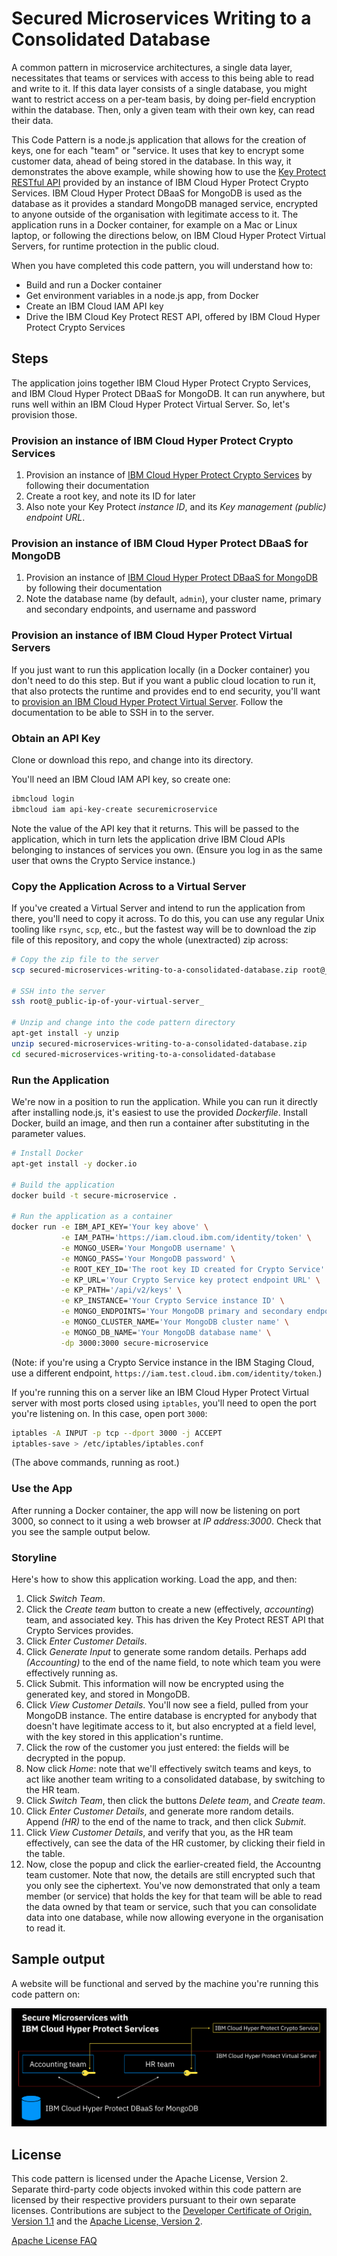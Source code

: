 # Secured Microservices Writing to a Consolidated Database

A common pattern in microservice architectures, a single data layer, necessitates that teams or services with access to this  being able to read and write to it. If this data layer consists of a single database, you might want to restrict access on a per-team basis, by doing per-field encryption within the database. Then, only a given team with their own key, can read their data.

This Code Pattern is a node.js application that allows for the creation of keys, one for each "team" or "service. It uses that key to encrypt some customer data, ahead of being stored in the database. In this way, it demonstrates the above example, while showing how to use the [Key Protect RESTful API][key-protect-api] provided by an instance of IBM Cloud Hyper Protect Crypto Services. IBM Cloud Hyper Protect DBaaS for MongoDB is used as the database as it provides a standard MongoDB managed service, encrypted to anyone outside of the organisation with legitimate access to it. The application runs in a Docker container, for example on a Mac or Linux laptop, or following the directions below, on IBM Cloud Hyper Protect Virtual Servers, for runtime protection in the public cloud.

When you have completed this code pattern, you will understand how to:

- Build and run a Docker container
- Get environment variables in a node.js app, from Docker
- Create an IBM Cloud IAM API key
- Drive the IBM Cloud Key Protect REST API, offered by IBM Cloud Hyper Protect Crypto Services


## Steps

The application joins together IBM Cloud Hyper Protect Crypto Services, and IBM Cloud Hyper Protect DBaaS for MongoDB. It can run anywhere, but runs well within an IBM Cloud Hyper Protect Virtual Server. So, let's provision those.


### Provision an instance of IBM Cloud Hyper Protect Crypto Services

1. Provision an instance of [IBM Cloud Hyper Protect Crypto Services][prov-hpcs] by following their documentation
2. Create a root key, and note its ID for later
3. Also note your Key Protect _instance ID_, and its _Key management (public) endpoint URL_.


### Provision an instance of IBM Cloud Hyper Protect DBaaS for MongoDB

1. Provision an instance of [IBM Cloud Hyper Protect DBaaS for MongoDB][prov-dbaas] by following their documentation
2. Note the database name (by default, `admin`), your cluster name, primary and secondary endpoints, and username and password


### Provision an instance of IBM Cloud Hyper Protect Virtual Servers

If you just want to run this application locally (in a Docker container) you don't need to do this step. But if you want a public cloud location to run it, that also protects the runtime and provides end to end security, you'll want to [provision an IBM Cloud Hyper Protect Virtual Server][prov-hpvs]. Follow the documentation to be able to SSH in to the server.

### Obtain an API Key

Clone or download this repo, and change into its directory.

You'll need an IBM Cloud IAM API key, so create one:

```bash
ibmcloud login
ibmcloud iam api-key-create securemicroservice
```

Note the value of the API key that it returns. This will be passed to the application, which in turn lets the application drive IBM Cloud APIs belonging to instances of services you own. (Ensure you log in as the same user that owns the Crypto Service instance.)


### Copy the Application Across to a Virtual Server

If you've created a Virtual Server and intend to run the application from there, you'll need to copy it across. To do this, you can use any regular Unix tooling like `rsync`, `scp`, etc., but the fastest way will be to download the zip file of this repository, and copy the whole (unextracted) zip across:

```bash
# Copy the zip file to the server
scp secured-microservices-writing-to-a-consolidated-database.zip root@_public-ip-of-your-virtual-server_

# SSH into the server
ssh root@_public-ip-of-your-virtual-server_

# Unzip and change into the code pattern directory
apt-get install -y unzip
unzip secured-microservices-writing-to-a-consolidated-database.zip
cd secured-microservices-writing-to-a-consolidated-database
```


### Run the Application

We're now in a position to run the application. While you can run it directly after installing node.js, it's easiest to use the provided _Dockerfile_. Install Docker, build an image, and then run a container after substituting in the parameter values.

```bash
# Install Docker
apt-get install -y docker.io

# Build the application
docker build -t secure-microservice .

# Run the application as a container
docker run -e IBM_API_KEY='Your key above' \
           -e IAM_PATH='https://iam.cloud.ibm.com/identity/token' \
           -e MONGO_USER='Your MongoDB username' \
           -e MONGO_PASS='Your MongoDB password' \
           -e ROOT_KEY_ID='The root key ID created for Crypto Service' \
           -e KP_URL='Your Crypto Service key protect endpoint URL' \
           -e KP_PATH='/api/v2/keys' \
           -e KP_INSTANCE='Your Crypto Service instance ID' \
           -e MONGO_ENDPOINTS='Your MongoDB primary and secondary endpoints (with ports), comma-separated' \
           -e MONGO_CLUSTER_NAME='Your MongoDB cluster name' \
           -e MONGO_DB_NAME='Your MongoDB database name' \
           -dp 3000:3000 secure-microservice
```

(Note: if you're using a Crypto Service instance in the IBM Staging Cloud, use a different endpoint, `https://iam.test.cloud.ibm.com/identity/token`.)

If you're running this on a server like an IBM Cloud Hyper Protect Virtual server with most ports closed using `iptables`, you'll need to open the port you're listening on. In this case, open port `3000`:

```bash
iptables -A INPUT -p tcp --dport 3000 -j ACCEPT
iptables-save > /etc/iptables/iptables.conf 
```

(The above commands, running as root.)


### Use the App

After running a Docker container, the app will now be listening on port 3000, so connect to it using a web browser at _IP address:3000_. Check that you see the sample output below.


### Storyline

Here's how to show this application working. Load the app, and then:

1. Click _Switch Team_.
2. Click the _Create team_ button to create a new (effectively, _accounting_) team, and associated key. This has driven the Key Protect REST API that Crypto Services provides.
3. Click _Enter Customer Details_.
4. Click _Generate Input_ to generate some random details. Perhaps add _(Accounting)_ to the end of the name field, to note which team you were effectively running as.
5. Click Submit. This information will now be encrypted using the generated key, and stored in MongoDB.
6. Click _View Customer Details_. You'll now see a field, pulled from your MongoDB instance. The entire database is encrypted for anybody that doesn't have legitimate access to it, but also encrypted at a field level, with the key stored in this application's runtime.
7. Click the row of the customer you just entered: the fields will be decrypted in the popup.
8. Now click _Home_: note that we'll effectively switch teams and keys, to act like another team writing to a consolidated database, by switching to the HR team.
9. Click _Switch Team_, then click the buttons _Delete team_, and _Create team_.
10. Click _Enter Customer Details_, and generate more random details. Append _(HR)_ to the end of the name to track, and then click _Submit_.
11. Click _View Customer Details_, and verify that you, as the HR team effectively, can see the data of the HR customer, by clicking their field in the table.
12. Now, close the popup and click the earlier-created field, the Accountng team customer. Note that now, the details are still encrypted such that you only see the ciphertext. You've now demonstrated that only a team member (or service) that holds the key for that team will be able to read the data owned by that team or service, such that you can consolidate data into one database, while now allowing everyone in the organisation to read it.


## Sample output

A website will be functional and served by the machine you're running
this code pattern on:

![sample_output](public/architecture.png)


## License

This code pattern is licensed under the Apache License,
Version 2. Separate third-party code objects invoked within this code
pattern are licensed by their respective providers pursuant to their
own separate licenses. Contributions are subject to the [Developer
Certificate of Origin, Version 1.1](https://developercertificate.org/)
and the [Apache License, Version
2](https://www.apache.org/licenses/LICENSE-2.0.txt).

[Apache License
FAQ](https://www.apache.org/foundation/license-faq.html#WhatDoesItMEAN)


[key-protect-api]: https://cloud.ibm.com/apidocs/hs-crypto
[prov-hpcs]: https://cloud.ibm.com/docs/services/hs-crypto?topic=hs-crypto-get-started
[prov-dbaas]: https://cloud.ibm.com/docs/services/hyper-protect-dbaas-for-mongodb?topic=hyper-protect-dbaas-for-mongodb-gettingstarted
[prov-hpvs]: https://cloud.ibm.com/docs/services/hp-virtual-servers?topic=hp-virtual-servers-provision
